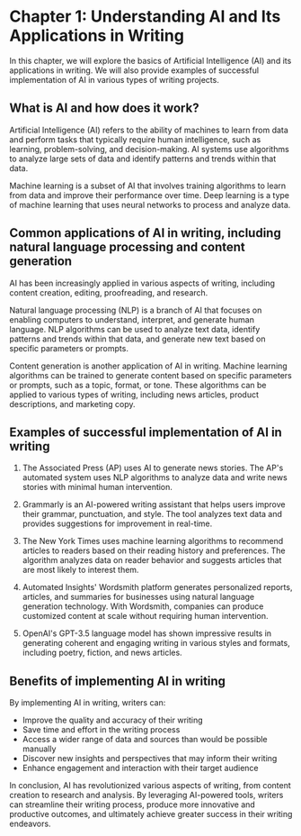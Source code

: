 Chapter 1: Understanding AI and Its Applications in Writing
===========================================================

In this chapter, we will explore the basics of Artificial Intelligence (AI) and its applications in writing. We will also provide examples of successful implementation of AI in various types of writing projects.

What is AI and how does it work?
--------------------------------

Artificial Intelligence (AI) refers to the ability of machines to learn from data and perform tasks that typically require human intelligence, such as learning, problem-solving, and decision-making. AI systems use algorithms to analyze large sets of data and identify patterns and trends within that data.

Machine learning is a subset of AI that involves training algorithms to learn from data and improve their performance over time. Deep learning is a type of machine learning that uses neural networks to process and analyze data.

Common applications of AI in writing, including natural language processing and content generation
--------------------------------------------------------------------------------------------------

AI has been increasingly applied in various aspects of writing, including content creation, editing, proofreading, and research.

Natural language processing (NLP) is a branch of AI that focuses on enabling computers to understand, interpret, and generate human language. NLP algorithms can be used to analyze text data, identify patterns and trends within that data, and generate new text based on specific parameters or prompts.

Content generation is another application of AI in writing. Machine learning algorithms can be trained to generate content based on specific parameters or prompts, such as a topic, format, or tone. These algorithms can be applied to various types of writing, including news articles, product descriptions, and marketing copy.

Examples of successful implementation of AI in writing
------------------------------------------------------

1. The Associated Press (AP) uses AI to generate news stories. The AP's automated system uses NLP algorithms to analyze data and write news stories with minimal human intervention.

2. Grammarly is an AI-powered writing assistant that helps users improve their grammar, punctuation, and style. The tool analyzes text data and provides suggestions for improvement in real-time.

3. The New York Times uses machine learning algorithms to recommend articles to readers based on their reading history and preferences. The algorithm analyzes data on reader behavior and suggests articles that are most likely to interest them.

4. Automated Insights' Wordsmith platform generates personalized reports, articles, and summaries for businesses using natural language generation technology. With Wordsmith, companies can produce customized content at scale without requiring human intervention.

5. OpenAI's GPT-3.5 language model has shown impressive results in generating coherent and engaging writing in various styles and formats, including poetry, fiction, and news articles.

Benefits of implementing AI in writing
--------------------------------------

By implementing AI in writing, writers can:

* Improve the quality and accuracy of their writing
* Save time and effort in the writing process
* Access a wider range of data and sources than would be possible manually
* Discover new insights and perspectives that may inform their writing
* Enhance engagement and interaction with their target audience

In conclusion, AI has revolutionized various aspects of writing, from content creation to research and analysis. By leveraging AI-powered tools, writers can streamline their writing process, produce more innovative and productive outcomes, and ultimately achieve greater success in their writing endeavors.


